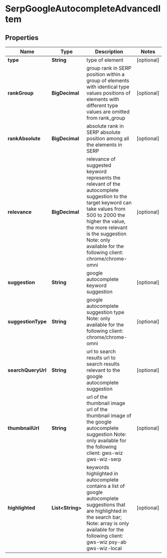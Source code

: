 

# SerpGoogleAutocompleteAdvancedItem


## Properties

| Name | Type | Description | Notes |
|------------ | ------------- | ------------- | -------------|
|**type** | **String** | type of element |  [optional] |
|**rankGroup** | **BigDecimal** | group rank in SERP position within a group of elements with identical type values positions of elements with different type values are omitted from rank_group |  [optional] |
|**rankAbsolute** | **BigDecimal** | absolute rank in SERP absolute position among all the elements in SERP |  [optional] |
|**relevance** | **BigDecimal** | relevance of suggested keyword represents the relevant of the autocomplete suggestion to the target keyword can take values from 500 to 2000 the higher the value, the more relevant is the suggestion Note: only available for the following client: chrome/chrome-omni |  [optional] |
|**suggestion** | **String** | google autocomplete keyword suggestion |  [optional] |
|**suggestionType** | **String** | google autocomplete suggestion type Note: only available for the following client: chrome/chrome-omni |  [optional] |
|**searchQueryUrl** | **String** | url to search results url to search results relevant to the google autocomplete suggestion |  [optional] |
|**thumbnailUrl** | **String** | url of the thumbnail image url of the thumbnail image of the google autocomplete suggestion Note: only available for the following client: gws-wiz gws-wiz-serp |  [optional] |
|**highlighted** | **List&lt;String&gt;** | keywords highlighted in autocomplete contains a list of google autocomplete suggestions that are highlighted in the search bar; Note: array is only available for the following client: gws-wiz psy-ab gws-wiz-local |  [optional] |



